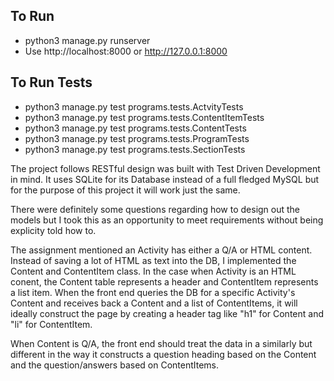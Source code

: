 ## To Run
- python3 manage.py runserver
- Use http://localhost:8000 or http://127.0.0.1:8000

## To Run Tests
- python3 manage.py test programs.tests.ActvityTests
- python3 manage.py test programs.tests.ContentItemTests
- python3 manage.py test programs.tests.ContentTests
- python3 manage.py test programs.tests.ProgramTests
- python3 manage.py test programs.tests.SectionTests


The project follows RESTful design was built with Test Driven Development in mind. It uses SQLite for its Database instead of a full fledged MySQL but for the purpose of this project it will work just the same.

There were definitely some questions regarding how to design out the models but I took this as an opportunity to meet requirements without being explicity told how to. 

The assignment mentioned an Activity has either a Q/A or HTML content. Instead of saving a lot of HTML as text into the DB, I implemented the Content and ContentItem class. In the case when Activity is an HTML conent, the Content table represents a header and ContentItem represents a list item. When the front end queries the DB for a specific Activity's Content and receives back a Content and a list of ContentItems, it will ideally construct the page by creating a header tag like "h1" for Content and "li" for ContentItem. 

When Content is Q/A, the front end should treat the data in a similarly but different in the way it constructs a question heading based on the Content and the question/answers based on ContentItems.

